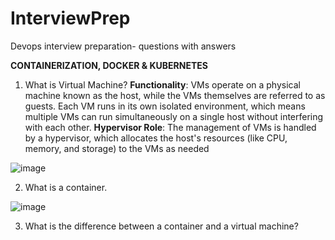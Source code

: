 # InterviewPrep
Devops interview preparation- questions with answers

**CONTAINERIZATION, DOCKER & KUBERNETES**

1. What is Virtual Machine?
    **Functionality**: VMs operate on a physical machine known as the host, while the VMs themselves are referred to as guests. Each VM runs in its own isolated environment, which means multiple VMs can run simultaneously on a single host without interfering with each other.
    **Hypervisor Role**: The management of VMs is handled by a hypervisor, which allocates the host's resources (like CPU, memory, and storage) to the VMs as needed

![image](https://github.com/user-attachments/assets/5e466331-7085-4144-a622-e392efa5d21d)


2. What is a container.

![image](https://github.com/user-attachments/assets/a344e735-61b4-493e-b9b0-222157cfa0eb)

3. What is the difference between a container and a virtual machine?
   
